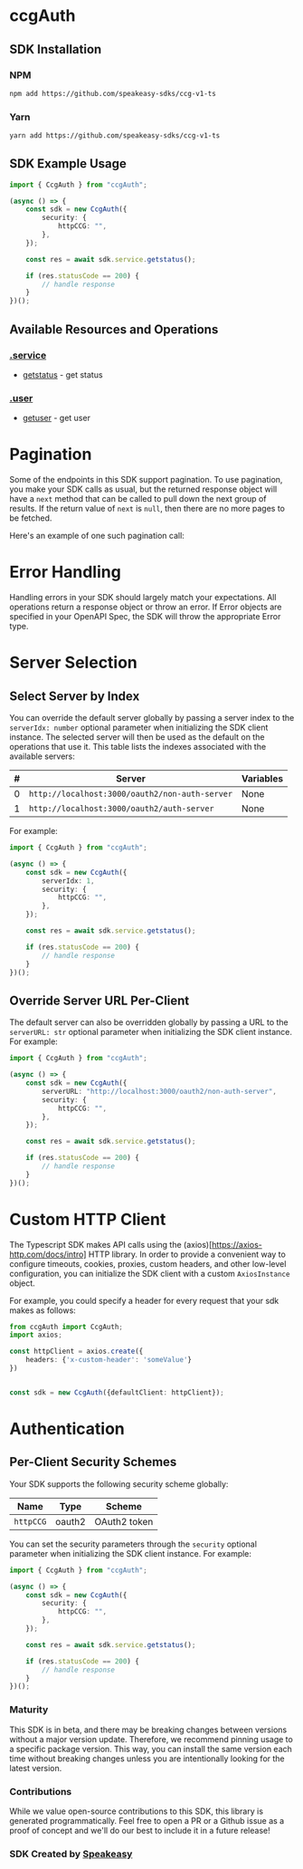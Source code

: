 # ccgAuth

<!-- Start SDK Installation -->
## SDK Installation

### NPM

```bash
npm add https://github.com/speakeasy-sdks/ccg-v1-ts
```

### Yarn

```bash
yarn add https://github.com/speakeasy-sdks/ccg-v1-ts
```
<!-- End SDK Installation -->

## SDK Example Usage
<!-- Start SDK Example Usage -->
```typescript
import { CcgAuth } from "ccgAuth";

(async () => {
    const sdk = new CcgAuth({
        security: {
            httpCCG: "",
        },
    });

    const res = await sdk.service.getstatus();

    if (res.statusCode == 200) {
        // handle response
    }
})();

```
<!-- End SDK Example Usage -->

<!-- Start SDK Available Operations -->
## Available Resources and Operations


### [.service](docs/sdks/service/README.md)

* [getstatus](docs/sdks/service/README.md#getstatus) - get status

### [.user](docs/sdks/user/README.md)

* [getuser](docs/sdks/user/README.md#getuser) - get user
<!-- End SDK Available Operations -->



<!-- Start Dev Containers -->

<!-- End Dev Containers -->



<!-- Start Pagination -->
# Pagination

Some of the endpoints in this SDK support pagination. To use pagination, you make your SDK calls as usual, but the
returned response object will have a `next` method that can be called to pull down the next group of results. If the
return value of `next` is `null`, then there are no more pages to be fetched.

Here's an example of one such pagination call:
<!-- End Pagination -->



<!-- Start Error Handling -->
# Error Handling

Handling errors in your SDK should largely match your expectations.  All operations return a response object or throw an error.  If Error objects are specified in your OpenAPI Spec, the SDK will throw the appropriate Error type.


<!-- End Error Handling -->



<!-- Start Server Selection -->
# Server Selection

## Select Server by Index

You can override the default server globally by passing a server index to the `serverIdx: number` optional parameter when initializing the SDK client instance. The selected server will then be used as the default on the operations that use it. This table lists the indexes associated with the available servers:

| # | Server | Variables |
| - | ------ | --------- |
| 0 | `http://localhost:3000/oauth2/non-auth-server` | None |
| 1 | `http://localhost:3000/oauth2/auth-server` | None |

For example:

```typescript
import { CcgAuth } from "ccgAuth";

(async () => {
    const sdk = new CcgAuth({
        serverIdx: 1,
        security: {
            httpCCG: "",
        },
    });

    const res = await sdk.service.getstatus();

    if (res.statusCode == 200) {
        // handle response
    }
})();

```


## Override Server URL Per-Client

The default server can also be overridden globally by passing a URL to the `serverURL: str` optional parameter when initializing the SDK client instance. For example:

```typescript
import { CcgAuth } from "ccgAuth";

(async () => {
    const sdk = new CcgAuth({
        serverURL: "http://localhost:3000/oauth2/non-auth-server",
        security: {
            httpCCG: "",
        },
    });

    const res = await sdk.service.getstatus();

    if (res.statusCode == 200) {
        // handle response
    }
})();

```
<!-- End Server Selection -->



<!-- Start Custom HTTP Client -->
# Custom HTTP Client

The Typescript SDK makes API calls using the (axios)[https://axios-http.com/docs/intro] HTTP library.  In order to provide a convenient way to configure timeouts, cookies, proxies, custom headers, and other low-level configuration, you can initialize the SDK client with a custom `AxiosInstance` object.


For example, you could specify a header for every request that your sdk makes as follows:

```typescript
from ccgAuth import CcgAuth;
import axios;

const httpClient = axios.create({
    headers: {'x-custom-header': 'someValue'}
})


const sdk = new CcgAuth({defaultClient: httpClient});
```


<!-- End Custom HTTP Client -->



<!-- Start Authentication -->

# Authentication

## Per-Client Security Schemes

Your SDK supports the following security scheme globally:

| Name         | Type         | Scheme       |
| ------------ | ------------ | ------------ |
| `httpCCG`    | oauth2       | OAuth2 token |

You can set the security parameters through the `security` optional parameter when initializing the SDK client instance. For example:

```typescript
import { CcgAuth } from "ccgAuth";

(async () => {
    const sdk = new CcgAuth({
        security: {
            httpCCG: "",
        },
    });

    const res = await sdk.service.getstatus();

    if (res.statusCode == 200) {
        // handle response
    }
})();

```
<!-- End Authentication -->

<!-- Placeholder for Future Speakeasy SDK Sections -->



### Maturity

This SDK is in beta, and there may be breaking changes between versions without a major version update. Therefore, we recommend pinning usage
to a specific package version. This way, you can install the same version each time without breaking changes unless you are intentionally
looking for the latest version.

### Contributions

While we value open-source contributions to this SDK, this library is generated programmatically.
Feel free to open a PR or a Github issue as a proof of concept and we'll do our best to include it in a future release!

### SDK Created by [Speakeasy](https://docs.speakeasyapi.dev/docs/using-speakeasy/client-sdks)
